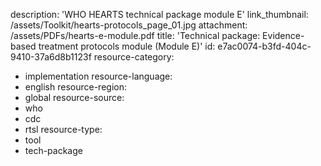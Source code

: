 description: 'WHO HEARTS technical package module E'
link_thumbnail: /assets/Toolkit/hearts-protocols_page_01.jpg
attachment: /assets/PDFs/hearts-e-module.pdf
title: 'Technical package: Evidence-based treatment protocols module (Module E)'
id: e7ac0074-b3fd-404c-9410-37a6d8b1123f
resource-category:
  - implementation
resource-language:
  - english
resource-region:
  - global
resource-source:
  - who
  - cdc
  - rtsl
resource-type:
  - tool
  - tech-package
